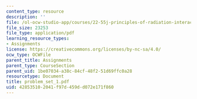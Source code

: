 ```yaml
---
content_type: resource
description: ''
file: /ol-ocw-studio-app/courses/22-55j-principles-of-radiation-interactions-fall-2004/428535102041f97d459dd072e171f860_problem_set_1.pdf
file_size: 23253
file_type: application/pdf
learning_resource_types:
- Assignments
license: https://creativecommons.org/licenses/by-nc-sa/4.0/
ocw_type: OCWFile
parent_title: Assignments
parent_type: CourseSection
parent_uid: 1be07034-a38c-84cf-48f2-51d69ffc0a28
resourcetype: Document
title: problem_set_1.pdf
uid: 42853510-2041-f97d-459d-d072e171f860
---
```

